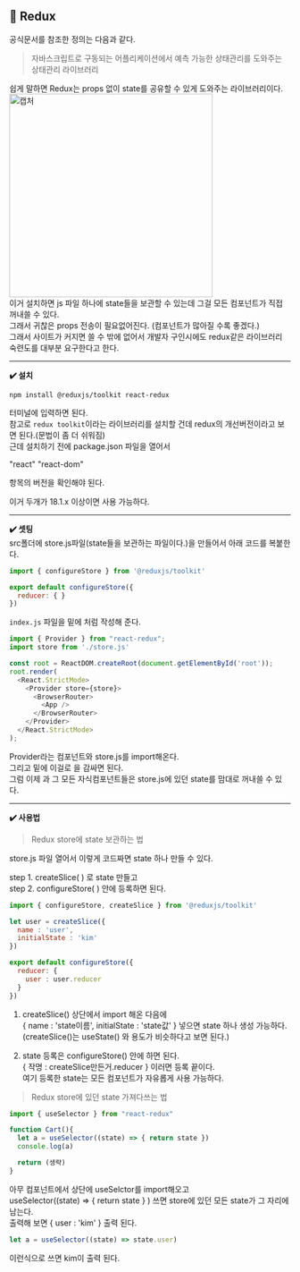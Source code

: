 ## 📌 Redux
공식문서를 참조한 정의는 다음과 같다.   
>  자바스크립트로 구동되는 어플리케이션에서 예측 가능한 상태관리를 도와주는 상태관리 라이브러리

쉽게 말하면 Redux는 props 없이 state를 공유할 수 있게 도와주는 라이브러리이다.   
<img width="364" alt="캡처" src="https://user-images.githubusercontent.com/85857465/180614082-583c3571-f37b-49b4-9614-8abdd869e885.png">   
이거 설치하면 js 파일 하나에 state들을 보관할 수 있는데 그걸 모든 컴포넌트가 직접 꺼내쓸 수 있다.   
그래서 귀찮은 props 전송이 필요없어진다. (컴포넌트가 많아질 수록 좋겠다.)   
그래서 사이트가 커지면 쓸 수 밖에 없어서 개발자 구인시에도 redux같은 라이브러리 숙련도를 대부분 요구한다고 한다.
***
**✔️ 설치**
```
npm install @reduxjs/toolkit react-redux
```
터미널에 입력하면 된다.   
참고로 `redux toolkit`이라는 라이브러리를 설치할 건데 redux의 개선버전이라고 보면 된다.(문법이 좀 더 쉬워짐)   
근데 설치하기 전에 package.json 파일을 열어서   

"react"
"react-dom" 

항목의 버전을 확인해야 된다.   

이거 두개가 18.1.x 이상이면 사용 가능하다.
***
**✔️ 셋팅**   
src폴더에 store.js파일(state들을 보관하는 파일이다.)을 만들어서 아래 코드를 복붙한다.
```javascript
import { configureStore } from '@reduxjs/toolkit'

export default configureStore({
  reducer: { }
}) 
```

`index.js` 파일을 밑에 처럼 작성해 준다.
```javascript
import { Provider } from "react-redux";
import store from './store.js'

const root = ReactDOM.createRoot(document.getElementById('root'));
root.render(
  <React.StrictMode>
    <Provider store={store}>
      <BrowserRouter>
        <App />
      </BrowserRouter>
    </Provider>
  </React.StrictMode>
); 
```
Provider라는 컴포넌트와 store.js를 import해온다.   
그리고 밑에 <Provider store={import해온거}> 이걸로 <App/> 을 감싸면 된다.   
그럼 이제 <App>과 그 모든 자식컴포넌트들은 store.js에 있던 state를 맘대로 꺼내쓸 수 있다.
***
**✔️ 사용법**
>Redux store에 state 보관하는 법 

store.js 파일 열어서 이렇게 코드짜면 state 하나 만들 수 있다.   

step 1. createSlice( ) 로 state 만들고   
step 2. configureStore( ) 안에 등록하면 된다.
```javascript
import { configureStore, createSlice } from '@reduxjs/toolkit'

let user = createSlice({
  name : 'user',
  initialState : 'kim'
})

export default configureStore({
  reducer: {
    user : user.reducer
  }
})
```
1. createSlice() 상단에서 import 해온 다음에   
{ name : 'state이름', initialState : 'state값' } 넣으면 state 하나 생성 가능하다.     
(createSlice()는 useState() 와 용도가 비슷하다고 보면 된다.)   

2. state 등록은 configureStore() 안에 하면 된다.   
{ 작명 : createSlice만든거.reducer } 이러면 등록 끝이다.   
여기 등록한 state는 모든 컴포넌트가 자유롭게 사용 가능하다.   

>Redux store에 있던 state 가져다쓰는 법
```javascript
import { useSelector } from "react-redux"

function Cart(){
  let a = useSelector((state) => { return state })
  console.log(a)

  return (생략)
}
```

아무 컴포넌트에서 상단에 useSelctor를 import해오고   
useSelector((state) => { return state } ) 쓰면 store에 있던 모든 state가 그 자리에 남는다.   
출력해 보면 { user : 'kim' } 출력 된다.

```javascript
let a = useSelector((state) => state.user)
```
이런식으로 쓰면 kim이 출력 된다.
